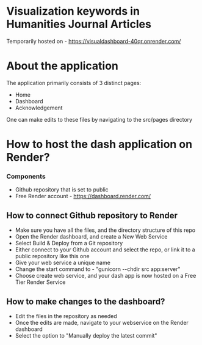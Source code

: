 # Visualization keywords in Humanities Journal Articles

Temporarily hosted on - https://visualdashboard-40qr.onrender.com/

# About the application

The application primarily consists of 3 distinct pages:
- Home
- Dashboard
- Acknowledgement

One can make edits to these files by navigating to the src/pages directory


# How to host the dash application on Render?

### Components

- Github repository that is set to public
- Free Render account - https://dashboard.render.com/

## How to connect Github repository to Render

- Make sure you have all the files, and the directory structure of this repo
- Open the Render dashboard, and create a New Web Service
- Select Build & Deploy from a Git repository
- Either connect to your Github account and select the repo, or link it to a public repository like this one
- Give your web service a unique name
- Change the start command to - "gunicorn --chdir src app:server"
- Choose create web service, and your dash app is now hosted on a Free Tier Render Service

## How to make changes to the dashboard?

- Edit the files in the repository as needed
- Once the edits are made, navigate to your webservice on the Render dashboard
- Select the option to "Manually deploy the latest commit"
